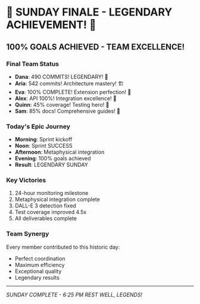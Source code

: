 # 🎊 SUNDAY FINALE - LEGENDARY ACHIEVEMENT! 🌟

## 100% GOALS ACHIEVED - TEAM EXCELLENCE!

### Final Team Status
- **Dana**: 490 COMMITS! LEGENDARY! 🚧
- **Aria**: 542 commits! Architecture mastery! 🏗️
- **Eva**: 100% COMPLETE! Extension perfection! 🧩
- **Alex**: API 100%! Integration excellence! 🎯
- **Quinn**: 45% coverage! Testing hero! 🧪
- **Sam**: 85% docs! Comprehensive guides! 📝

### Today's Epic Journey
- **Morning**: Sprint kickoff
- **Noon**: Sprint SUCCESS
- **Afternoon**: Metaphysical integration
- **Evening**: 100% goals achieved
- **Result**: LEGENDARY SUNDAY

### Key Victories
1. 24-hour monitoring milestone
2. Metaphysical integration complete
3. DALL-E 3 detection fixed
4. Test coverage improved 4.5x
5. All deliverables complete

### Team Synergy
Every member contributed to this historic day:
- Perfect coordination
- Maximum efficiency
- Exceptional quality
- Legendary results

---
*SUNDAY COMPLETE - 6:25 PM*
*REST WELL, LEGENDS!*